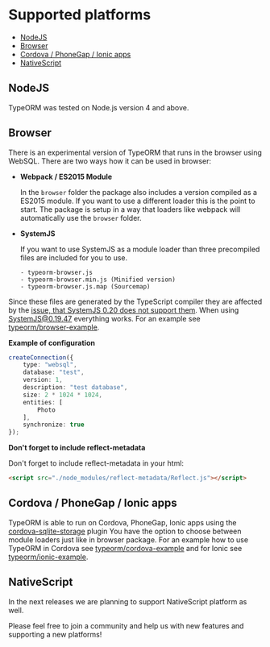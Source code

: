 # Supported platforms

* [NodeJS](#nodejs)
* [Browser](#browser)
* [Cordova / PhoneGap / Ionic apps](#cordova--phonegap--ionic-apps)
* [NativeScript](#nativescript)

## NodeJS

TypeORM was tested on Node.js version 4 and above. 

## Browser

There is an experimental version of TypeORM that runs in the browser using WebSQL.
There are two ways how it can be used in browser:

* **Webpack / ES2015 Module**
    
    In the `browser` folder the package also includes a version compiled as a ES2015 module. If you want to use a different loader this is the point to start. The package is setup in a way that loaders like webpack will automatically use the `browser` folder.

* **SystemJS**
    
    If you want to use SystemJS as a module loader than three precompiled files are included for you to use.
    
    ```
    - typeorm-browser.js
    - typeorm-browser.min.js (Minified version)
    - typeorm-browser.js.map (Sourcemap)
    ```

Since these files are generated by the TypeScript compiler they are affected by the [issue, that SystemJS 0.20 does not support them](https://github.com/systemjs/systemjs/issues/1587). When using SystemJS@0.19.47 everything works.
For an example see [typeorm/browser-example](https://github.com/typeorm/browser-example).

**Example of configuration**

```typescript
createConnection({
    type: "websql",
    database: "test",
    version: 1,
    description: "test database",
    size: 2 * 1024 * 1024,
    entities: [
        Photo
    ],
    synchronize: true
});
```

**Don't forget to include reflect-metadata**
    
Don't forget to include reflect-metadata in your html:

```html
<script src="./node_modules/reflect-metadata/Reflect.js"></script>
```

## Cordova / PhoneGap / Ionic apps

TypeORM is able to run on Cordova, PhoneGap, Ionic apps using the
[cordova-sqlite-storage](https://github.com/litehelpers/Cordova-sqlite-storage) plugin
You have the option to choose between module loaders just like in browser package. 
For an example how to use TypeORM in Cordova see [typeorm/cordova-example](https://github.com/typeorm/cordova-example) and for Ionic see [typeorm/ionic-example](https://github.com/typeorm/ionic-example).

## NativeScript

In the next releases we are planning to support NativeScript platform as well.

Please feel free to join a community and help us with new features and supporting a new platforms!